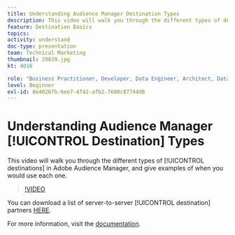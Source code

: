 ```yaml
---
title: Understanding Audience Manager Destination Types
description: This video will walk you through the different types of destinations in Adobe Audience Manager, and give examples of when you would use each one.
feature: Destination Basics
topics: 
activity: understand
doc-type: presentation
team: Technical Marketing
thumbnail: 29839.jpg
kt: 4016

role: "Business Practitioner, Developer, Data Engineer, Architect, Data Architect, Administrator, Leader"
level: Beginner
exl-id: 8e4026fb-6ee7-4f42-afb2-7600c87744d6
---
```

# Understanding Audience Manager [!UICONTROL Destination] Types

This video will walk you through the different types of [!UICONTROL destinations] in Adobe Audience Manager, and give examples of when you would use each one.

>[!VIDEO](https://video.tv.adobe.com/v/29839/?quality=12)

You can download a list of server-to-server [!UICONTROL destination] partners [HERE](https://docs.adobe.com/help/en/audience-manager/user-guide/overview/gdpr/assets/AAM-Partners-October2019.xlsx).

For more information, visit the [documentation](https://docs.adobe.com/content/help/en/audience-manager/user-guide/features/destinations/destinations.html).
